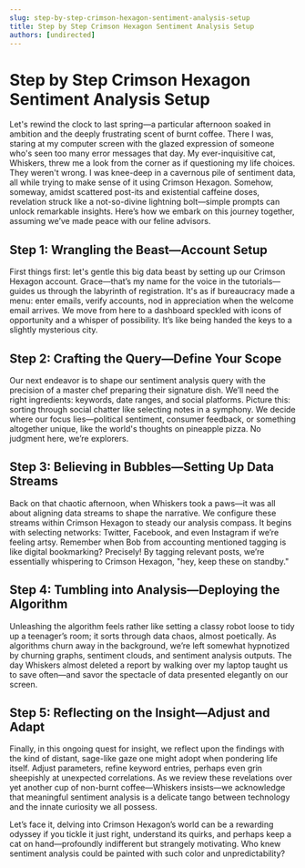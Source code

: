 ```yaml
---
slug: step-by-step-crimson-hexagon-sentiment-analysis-setup
title: Step by Step Crimson Hexagon Sentiment Analysis Setup
authors: [undirected]
---
```



# Step by Step Crimson Hexagon Sentiment Analysis Setup

Let's rewind the clock to last spring—a particular afternoon soaked in ambition and the deeply frustrating scent of burnt coffee. There I was, staring at my computer screen with the glazed expression of someone who's seen too many error messages that day. My ever-inquisitive cat, Whiskers, threw me a look from the corner as if questioning my life choices. They weren't wrong. I was knee-deep in a cavernous pile of sentiment data, all while trying to make sense of it using Crimson Hexagon. Somehow, someway, amidst scattered post-its and existential caffeine doses, revelation struck like a not-so-divine lightning bolt—simple prompts can unlock remarkable insights. Here’s how we embark on this journey together, assuming we’ve made peace with our feline advisors.

## Step 1: Wrangling the Beast—Account Setup

First things first: let's gentle this big data beast by setting up our Crimson Hexagon account. Grace—that’s my name for the voice in the tutorials—guides us through the labyrinth of registration. It's as if bureaucracy made a menu: enter emails, verify accounts, nod in appreciation when the welcome email arrives. We move from here to a dashboard speckled with icons of opportunity and a whisper of possibility. It’s like being handed the keys to a slightly mysterious city.

## Step 2: Crafting the Query—Define Your Scope

Our next endeavor is to shape our sentiment analysis query with the precision of a master chef preparing their signature dish. We’ll need the right ingredients: keywords, date ranges, and social platforms. Picture this: sorting through social chatter like selecting notes in a symphony. We decide where our focus lies—political sentiment, consumer feedback, or something altogether unique, like the world's thoughts on pineapple pizza. No judgment here, we’re explorers. 

## Step 3: Believing in Bubbles—Setting Up Data Streams

Back on that chaotic afternoon, when Whiskers took a paws—it was all about aligning data streams to shape the narrative. We configure these streams within Crimson Hexagon to steady our analysis compass. It begins with selecting networks: Twitter, Facebook, and even Instagram if we’re feeling artsy. Remember when Bob from accounting mentioned tagging is like digital bookmarking? Precisely! By tagging relevant posts, we’re essentially whispering to Crimson Hexagon, "hey, keep these on standby."

## Step 4: Tumbling into Analysis—Deploying the Algorithm

Unleashing the algorithm feels rather like setting a classy robot loose to tidy up a teenager’s room; it sorts through data chaos, almost poetically. As algorithms churn away in the background, we’re left somewhat hypnotized by churning graphs, sentiment clouds, and sentiment analysis outputs. The day Whiskers almost deleted a report by walking over my laptop taught us to save often—and savor the spectacle of data presented elegantly on our screen.

## Step 5: Reflecting on the Insight—Adjust and Adapt

Finally, in this ongoing quest for insight, we reflect upon the findings with the kind of distant, sage-like gaze one might adopt when pondering life itself. Adjust parameters, refine keyword entries, perhaps even grin sheepishly at unexpected correlations. As we review these revelations over yet another cup of non-burnt coffee—Whiskers insists—we acknowledge that meaningful sentiment analysis is a delicate tango between technology and the innate curiosity we all possess.

Let’s face it, delving into Crimson Hexagon’s world can be a rewarding odyssey if you tickle it just right, understand its quirks, and perhaps keep a cat on hand—profoundly indifferent but strangely motivating. Who knew sentiment analysis could be painted with such color and unpredictability?